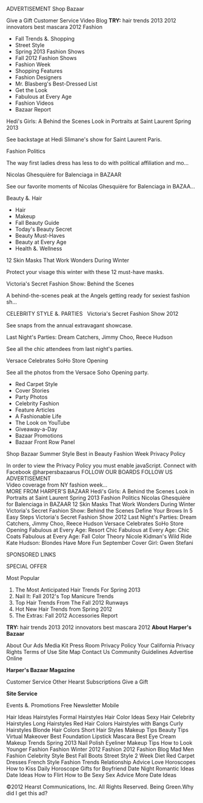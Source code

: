 ADVERTISEMENT Shop Bazaar

Give a Gift Customer Service Video Blog **TRY:** hair trends 2013 2012 innovators best mascara 2012 Fashion  

*   Fall Trends &. Shopping
*   Street Style
*   Spring 2013 Fashion Shows
*   Fall 2012 Fashion Shows
*   Fashion Week
*   Shopping Features
*   Fashion Designers
*   Mr. Blasberg's Best-Dressed List
*   Get the Look
*   Fabulous at Every Age
*   Fashion Videos
*   Bazaar Report

Hedi's Girls: A Behind the Scenes Look in Portraits at Saint Laurent Spring 2013

See backstage at Hedi Slimane's show for Saint Laurent Paris.

Fashion Politics

The way first ladies dress has less to do with political affiliation and mo...

Nicolas Ghesquière for Balenciaga in BAZAAR

See our favorite moments of Nicolas Ghesquière for Balenciaga in BAZAA...

Beauty &. Hair  

*   Hair
*   Makeup
*   Fall Beauty Guide
*   Today's Beauty Secret
*   Beauty Must-Haves
*   Beauty at Every Age
*   Health &. Wellness

12 Skin Masks That Work Wonders During Winter

Protect your visage this winter with these 12 must-have masks.

Victoria's Secret Fashion Show: Behind the Scenes

A behind-the-scenes peak at the Angels getting ready for sexiest fashion sh...

CELEBRITY STYLE &. PARTIES   Victoria's Secret Fashion Show 2012

See snaps from the annual extravagant showcase.

Last Night's Parties: Dream Catchers, Jimmy Choo, Reece Hudson

See all the chic attendees from last night's parties.

Versace Celebrates SoHo Store Opening

See all the photos from the Versace Soho Opening party.

*   Red Carpet Style
*   Cover Stories
*   Party Photos
*   Celebrity Fashion
*   Feature Articles
*   A Fashionable Life
*   The Look on YouTube
*   Giveaway-a-Day
*   Bazaar Promotions
*   Bazaar Front Row Panel

Shop Bazaar Summer Style Best in Beauty Fashion Week Privacy Policy

In order to view the Privacy Policy you must enable javaScript. Connect with Facebook @harpersbazaarus FOLLOW OUR BOARDS FOLLOW US ADVERTISEMENT  
Video coverage from NY fashion week...  
MORE FROM HARPER'S BAZAAR Hedi's Girls: A Behind the Scenes Look in Portraits at Saint Laurent Spring 2013 Fashion Politics Nicolas Ghesquière for Balenciaga in BAZAAR 12 Skin Masks That Work Wonders During Winter Victoria's Secret Fashion Show: Behind the Scenes Define Your Brows In 5 Easy Steps Victoria's Secret Fashion Show 2012 Last Night's Parties: Dream Catchers, Jimmy Choo, Reece Hudson Versace Celebrates SoHo Store Opening Fabulous at Every Age: Resort Chic Fabulous at Every Age: Chic Coats Fabulous at Every Age: Fall Color Theory Nicole Kidman's Wild Ride Kate Hudson: Blondes Have More Fun September Cover Girl: Gwen Stefani

SPONSORED LINKS

SPECIAL OFFER

Most Popular

1.  The Most Anticipated Hair Trends For Spring 2013
2.  Nail It: Fall 2012's Top Manicure Trends
3.  Top Hair Trends From The Fall 2012 Runways
4.  Hot New Hair Trends from Spring 2012
5.  The Extras: Fall 2012 Accessories Report

**TRY:** hair trends 2013 2012 innovators best mascara 2012 **About Harper's Bazaar**

About Our Ads Media Kit Press Room Privacy Policy Your California Privacy Rights Terms of Use Site Map Contact Us Community Guidelines Advertise Online

**Harper's Bazaar Magazine**

Customer Service Other Hearst Subscriptions Give a Gift

**Site Service**

Events &. Promotions Free Newsletter Mobile

Hair Ideas Hairstyles Formal Hairstyles Hair Color Ideas Sexy Hair Celebrity Hairstyles Long Hairstyles Red Hair Colors Hairstyles with Bangs Curly Hairstyles Blonde Hair Colors Short Hair Styles Makeup Tips Beauty Tips Virtual Makeover Best Foundation Lipstick Mascara Best Eye Cream Makeup Trends Spring 2013 Nail Polish Eyeliner Makeup Tips How to Look Younger Fashion Fashion Winter 2012 Fashion 2012 Fashion Blog Mad Men Fashion Celebrity Style Best Fall Boots Street Style 2 Week Diet Red Carpet Dresses French Style Fashion Trends Relationship Advice Love Horoscopes How to Kiss Daily Horoscope Gifts for Boyfriend Date Night Romantic Ideas Date Ideas How to Flirt How to Be Sexy Sex Advice More Date Ideas

©2012 Hearst Communications, Inc. All Rights Reserved. Being Green.Why did I get this ad?
